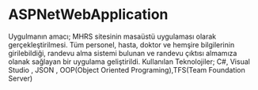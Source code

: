 # ASPNetWebApplication
Uygulmanın amacı; MHRS sitesinin masaüstü uygulaması olarak gerçekleştirilmesi. Tüm personel, hasta, doktor ve hemşire bilgilerinin girilebildiği, randevu alma sistemi bulunan ve randevu çıktısı almamıza olanak sağlayan bir uygulama geliştirildi.
Kullanılan Teknolojiler; C#, Visual Studio , JSON , OOP(Object Oriented Programing),TFS(Team Foundation Server)
